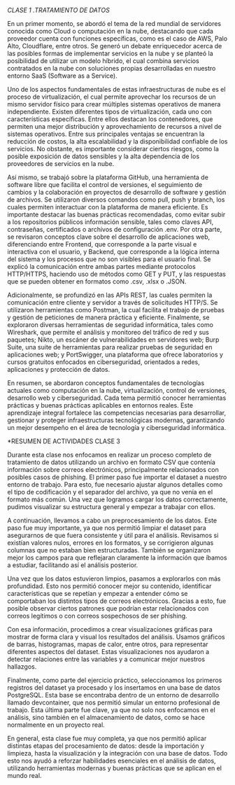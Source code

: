 
*CLASE 1 .TRATAMIENTO DE DATOS*

En un primer momento, se abordó el tema de la red mundial de servidores conocida como Cloud o computación en la nube, destacando que cada proveedor cuenta con funciones específicas, como es el caso de AWS, Palo Alto, Cloudflare, entre otros. Se generó un debate enriquecedor acerca de las posibles formas de implementar servicios en la nube y se planteó la posibilidad de utilizar un modelo híbrido, el cual combina servicios contratados en la nube con soluciones propias desarrolladas en nuestro entorno SaaS (Software as a Service).

Uno de los aspectos fundamentales de estas infraestructuras de nube es el proceso de virtualización, el cual permite aprovechar los recursos de un mismo servidor físico para crear múltiples sistemas operativos de manera independiente. Existen diferentes tipos de virtualización, cada uno con características específicas. Entre ellos destacan los contenedores, que permiten una mejor distribución y aprovechamiento de recursos a nivel de sistemas operativos. Entre sus principales ventajas se encuentran la reducción de costos, la alta escalabilidad y la disponibilidad confiable de los servicios. No obstante, es importante considerar ciertos riesgos, como la posible exposición de datos sensibles y la alta dependencia de los proveedores de servicios en la nube.

Así mismo, se trabajó sobre la plataforma GitHub, una herramienta de software libre que facilita el control de versiones, el seguimiento de cambios y la colaboración en proyectos de desarrollo de software y gestión de archivos. Se utilizaron diversos comandos como pull, push y branch, los cuales permiten interactuar con la plataforma de manera eficiente. Es importante destacar las buenas prácticas recomendadas, como evitar subir a los repositorios públicos información sensible, tales como claves API, contraseñas, certificados o archivos de configuración .env.
Por otra parte, se revisaron conceptos clave sobre el desarrollo de aplicaciones web, diferenciando entre Frontend, que corresponde a la parte visual e interactiva con el usuario, y Backend, que corresponde a la lógica interna del sistema y los procesos que no son visibles para el usuario final. Se explicó la comunicación entre ambas partes mediante protocolos HTTP/HTTPS, haciendo uso de métodos como GET y PUT, y las respuestas que se pueden obtener en formatos como .csv, .xlsx o .JSON.

Adicionalmente, se profundizó en las APIs REST, las cuales permiten la comunicación entre cliente y servidor a través de solicitudes HTTP/S. Se utilizaron herramientas como Postman, la cual facilita el trabajo de pruebas y gestión de peticiones de manera práctica y eficiente.
Finalmente, se exploraron diversas herramientas de seguridad informática, tales como Wireshark, que permite el análisis y monitoreo del tráfico de red y sus paquetes; Nikto, un escáner de vulnerabilidades en servidores web; Burp Suite, una suite de herramientas para realizar pruebas de seguridad en aplicaciones web; y PortSwigger, una plataforma que ofrece laboratorios y cursos gratuitos enfocados en ciberseguridad, orientados a redes, aplicaciones y protección de datos.

En resumen, se abordaron conceptos fundamentales de tecnologías actuales como computación en la nube, virtualización, control de versiones, desarrollo web y ciberseguridad. Cada tema permitió conocer herramientas prácticas y buenas prácticas aplicables en entornos reales. Este aprendizaje integral fortalece las competencias necesarias para desarrollar, gestionar y proteger infraestructuras tecnológicas modernas, garantizando un mejor desempeño en el área de tecnología y ciberseguridad informática.



*RESUMEN DE ACTIVIDADES CLASE 3 

Durante esta clase nos enfocamos en realizar un proceso completo de tratamiento de datos utilizando un archivo en formato CSV que contenía información sobre correos electrónicos, principalmente relacionados con posibles casos de phishing. El primer paso fue importar el dataset a nuestro entorno de trabajo. Para esto, fue necesario ajustar algunos detalles como el tipo de codificación y el separador del archivo, ya que no venía en el formato más común. Una vez que logramos cargar los datos correctamente, pudimos visualizar su estructura general y empezar a trabajar con ellos.

A continuación, llevamos a cabo un preprocesamiento de los datos. Este paso fue muy importante, ya que nos permitió limpiar el dataset para asegurarnos de que fuera consistente y útil para el análisis. Revisamos si existían valores nulos, errores en los formatos, y se corrigieron algunas columnas que no estaban bien estructuradas. También se organizaron mejor los campos para que reflejaran claramente la información que íbamos a estudiar, facilitando así el análisis posterior.

Una vez que los datos estuvieron limpios, pasamos a explorarlos con más profundidad. Esto nos permitió conocer mejor su contenido, identificar características que se repetían y empezar a entender cómo se comportaban los distintos tipos de correos electrónicos. Gracias a esto, fue posible observar ciertos patrones que podrían estar relacionados con correos legítimos o con correos sospechosos de ser phishing.

Con esa información, procedimos a crear visualizaciones gráficas para mostrar de forma clara y visual los resultados del análisis. Usamos gráficos de barras, histogramas, mapas de calor, entre otros, para representar diferentes aspectos del dataset. Estas visualizaciones nos ayudaron a detectar relaciones entre las variables y a comunicar mejor nuestros hallazgos.

Finalmente, como parte del ejercicio práctico, seleccionamos los primeros registros del dataset ya procesado y los insertamos en una base de datos PostgreSQL. Esta base se encontraba dentro de un entorno de desarrollo llamado devcontainer, que nos permitió simular un entorno profesional de trabajo. Esta última parte fue clave, ya que no solo nos enfocamos en el análisis, sino también en el almacenamiento de datos, como se hace normalmente en un proyecto real.

En general, esta clase fue muy completa, ya que nos permitió aplicar distintas etapas del procesamiento de datos: desde la importación y limpieza, hasta la visualización y la integración con una base de datos. Todo esto nos ayudó a reforzar habilidades esenciales en el análisis de datos, utilizando herramientas modernas y buenas prácticas que se aplican en el mundo real.